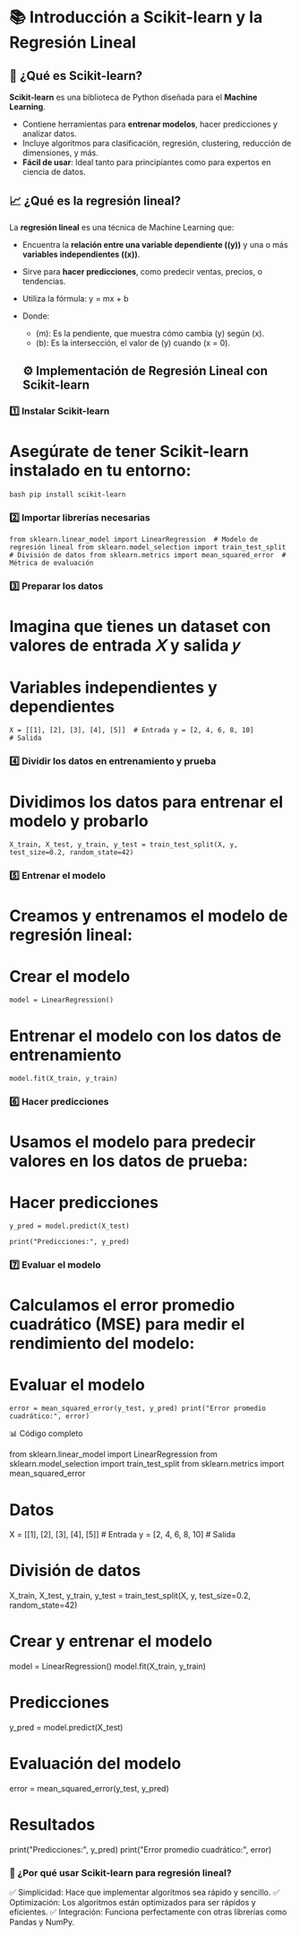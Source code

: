 # 📚 Introducción a Scikit-learn y la Regresión Lineal  

## 🧠 ¿Qué es Scikit-learn?  
**Scikit-learn** es una biblioteca de Python diseñada para el **Machine Learning**.  
- Contiene herramientas para **entrenar modelos**, hacer predicciones y analizar datos.  
- Incluye algoritmos para clasificación, regresión, clustering, reducción de dimensiones, y más.  
- **Fácil de usar**: Ideal tanto para principiantes como para expertos en ciencia de datos.  

## 📈 ¿Qué es la regresión lineal?  
La **regresión lineal** es una técnica de Machine Learning que:  
- Encuentra la **relación entre una variable dependiente (\(y\))** y una o más **variables independientes (\(x\))**.  
- Sirve para **hacer predicciones**, como predecir ventas, precios, o tendencias.  
- Utiliza la fórmula: y = mx + b
- Donde:  
  - (m): Es la pendiente, que muestra cómo cambia (y) según (x).  
  - (b): Es la intersección, el valor de (y) cuando (x = 0).  

  ## ⚙️ Implementación de Regresión Lineal con Scikit-learn  

### 1️⃣ **Instalar Scikit-learn**  

# Asegúrate de tener Scikit-learn instalado en tu entorno:  

`bash
pip install scikit-learn`

### 2️⃣ Importar librerías necesarias

`from sklearn.linear_model import LinearRegression  # Modelo de regresión lineal
from sklearn.model_selection import train_test_split  # División de datos
from sklearn.metrics import mean_squared_error  # Métrica de evaluación`

### 3️⃣ Preparar los datos

# Imagina que tienes un dataset con valores de entrada 𝑋 y salida 𝑦

# Variables independientes y dependientes
`X = [[1], [2], [3], [4], [5]]  # Entrada
y = [2, 4, 6, 8, 10]           # Salida`

### 4️⃣ Dividir los datos en entrenamiento y prueba

# Dividimos los datos para entrenar el modelo y probarlo
`X_train, X_test, y_train, y_test = train_test_split(X, y, test_size=0.2, random_state=42)`

### 5️⃣ Entrenar el modelo

# Creamos y entrenamos el modelo de regresión lineal:

# Crear el modelo
`model = LinearRegression()`

# Entrenar el modelo con los datos de entrenamiento
`model.fit(X_train, y_train)`

### 6️⃣ Hacer predicciones

# Usamos el modelo para predecir valores en los datos de prueba:

# Hacer predicciones
`y_pred = model.predict(X_test)`

`print("Predicciones:", y_pred)`

### 7️⃣ Evaluar el modelo

# Calculamos el error promedio cuadrático (MSE) para medir el rendimiento del modelo:

# Evaluar el modelo

`error = mean_squared_error(y_test, y_pred)
print("Error promedio cuadrático:", error)`

📊 Código completo

from sklearn.linear_model import LinearRegression
from sklearn.model_selection import train_test_split
from sklearn.metrics import mean_squared_error

# Datos
X = [[1], [2], [3], [4], [5]]  # Entrada
y = [2, 4, 6, 8, 10]           # Salida

# División de datos
X_train, X_test, y_train, y_test = train_test_split(X, y, test_size=0.2, random_state=42)

# Crear y entrenar el modelo
model = LinearRegression()
model.fit(X_train, y_train)

# Predicciones
y_pred = model.predict(X_test)

# Evaluación del modelo
error = mean_squared_error(y_test, y_pred)

# Resultados
print("Predicciones:", y_pred)
print("Error promedio cuadrático:", error)

### 🚀 ¿Por qué usar Scikit-learn para regresión lineal?

✅ Simplicidad: Hace que implementar algoritmos sea rápido y sencillo.
✅ Optimización: Los algoritmos están optimizados para ser rápidos y eficientes.
✅ Integración: Funciona perfectamente con otras librerías como Pandas y NumPy.

